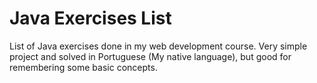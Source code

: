 # Java Exercises List

List of Java exercises done in my web development course. Very simple project and solved in Portuguese (My native language), but good for remembering some basic concepts.
